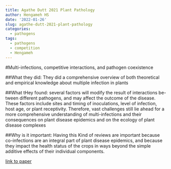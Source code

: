 ```yaml
---
title: Agathe Dutt 2021 Plant Pathology
author: Hengameh HS
date: '2022-01-26'
slug: agathe-dutt-2021-plant-pathology
categories:
  - pathogens
tags:
  - pathogens
  - competition
  - Hengameh
---
```

#Multi-infections, competitive interactions, and pathogen coexistence

##What they did:
They did a comprehensive overview  of  both  theoretical  and  empirical  knowledge  about  multiple  infection  in  plants

##What tHey found:
several factors will modify the result of interactions be-tween different pathogens, and may affect the outcome of the disease. These factors include sites and timing of inoculations, level of infection, host age, or plant receptivity. Therefore, vast challenges still lie ahead for a more comprehensive understanding of multi-infections and their consequences on plant disease epidemics and on the ecology of plant disease complexes

##Why is it important:
Having this Kind of reviews are important because  co-infections  are  an  integral  part  of  plant  disease  epidemics,  and  because  they  impact  the  health  status  of  the  crops  in  ways beyond the simple additive effects of their individual components.


[link to paper](https://bsppjournals.onlinelibrary.wiley.com/doi/epdf/10.1111/ppa.13469)